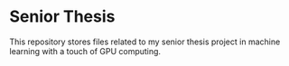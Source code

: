 # Senior Thesis

This repository stores files related to my senior thesis project in machine learning with a touch of GPU computing.
